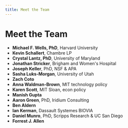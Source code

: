 ```yaml
---
title: Meet the Team
---
```

# Meet the Team<!--StartFragment-->

* **Michael F. Wells, PhD**, Harvard University
* **Kevin Schallert**, Chambre LP
* **Crystal Lantz, PhD**, University of Maryland
* **Jonathan Stricker**, Brigham and Women's Hospital
* **Joseph Keller**, PhD, NSF & APA
* **Sasha Luks-Morgan**, University of Utah
* **Zach Coto**
* **Anna Waldman-Brown**, MIT technology policy
* **Karen Scott**, MIT Sloan, econ policy
* **Manish Gupta**
* **Aaron Green**, PhD, Iridium Consulting
* **Ben Aldern**
* **Ian Kerman**, Dassault Systemes BIOVIA
* **Daniel Munro**, PhD, Scripps Research & UC San Diego
* **Forrest J. Allen**



<!--EndFragment-->